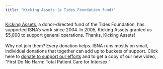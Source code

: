 ```yaml
---
title: "Kicking Assets (a Tides Foundation fund)"
---
```


<a href="http://www.google.com/search?q=kicking+assets+tides+foundation&ie=UTF-8&oe=UTF-8" target="_blank">Kicking Assets</a>, a donor-directed fund of the Tides Foundation, has supported <span class="caps">ISNA</span>&#8217;s work since 2004. In 2005, Kicking Assets granted us $5,000 to support general operations. Thanks, Kicking Assets!<br><br>Why not join them? Every donation helps. <span class="caps">ISNA</span> runs mostly on small, individual donations that together can add up to buckets of support. Click here to [donate to support our efforts][1] and to get a copy of our new video, &#8220;First Do No Harm: Total Patient Care for Intersex.&#8221;

 [1]: /donate